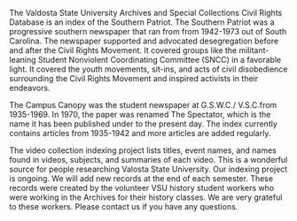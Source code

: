 
<p class="lead">The Valdosta State University Archives and Special Collections Civil Rights Database is an index of the Southern Patriot. The Southern Patriot was a progressive southern newspaper that ran from from 1942-1973 out of South Carolina. The newspaper supported and advocated desegregation before and after the Civil Rights Movement. It covered groups like the militant-leaning Student Nonviolent Coordinating Committee (SNCC) in a favorable light. It covered the youth movements, sit-ins, and acts of civil disobedience surrounding the Civil Rights Movement and inspired activists in their endeavors.</p>

<p class="lead">The Campus Canopy was the student newspaper at G.S.W.C./ V.S.C.from 1935-1969. In 1970, the paper was renamed The Spectator, which is the name it has been published under to the present day. The index currently contains articles from 1935-1942 and more articles are added regularly.</p>

<p class="lead">The video collection indexing project lists titles, event names, and names found in videos, subjects, and summaries of each video. This is a wonderful source for people researching Valosta State University. Our indexing project is ongoing. We will add new records at the end of each semester. These records were created by the volunteer VSU history student workers who were working in the Archives for their history classes. We are very grateful to these workers. Please contact us if you have any questions.</p>